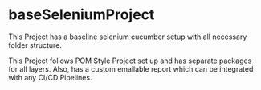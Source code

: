 # baseSeleniumProject
This Project has a baseline selenium cucumber setup with all necessary folder structure.

This Project follows POM Style Project set up and has separate packages for all layers. 
Also, has a custom emailable report which can be integrated with any CI/CD Pipelines.
